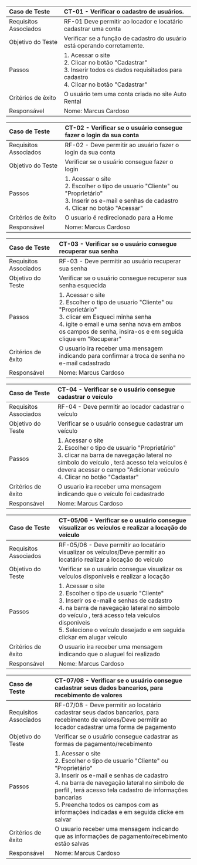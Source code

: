 

|Caso de Teste    | CT-01 - Verificar o cadastro de usuários. |
|:---|:---|
| Requisitos Associados | RF-01 Deve permitir ao locador e locatário cadastrar uma conta |
| Objetivo do Teste | Verificar se a função de cadastro do usuário está operando corretamente.|
| Passos | 1. Acessar o site <br/>2. Clicar no botão "Cadastrar" <br/> 3. Inserir todos os dados requisitados para cadastro <br/> 4. Clicar no botão "Cadastrar" |
| Critérios de êxito | O usuário tem uma conta criada no site Auto Rental  |
| Responsável |Nome: Marcus Cardoso  |


|Caso de Teste    | CT-02 - Verificar se o usuário consegue fazer o login da sua conta |
|:---|:---|
| Requisitos Associados | RF-02	- Deve permitir ao usuário fazer o login da sua conta|
| Objetivo do Teste | Verificar se o usuário consegue fazer o login |
| Passos | 1. Acessar o site <br/>2. Escolher o tipo de usuario "Cliente" ou "Proprietário" <br/>3. Inserir os e-mail e senhas de cadastro <br/>4. Clicar no botão "Acessar"|
| Critérios de êxito | O usuario é redirecionado para a Home |
| Responsável |Nome: Marcus Cardoso   |

|Caso de Teste    | CT-03 - Verificar se o usuário consegue recuperar sua senha |
|:---|:---|
| Requisitos Associados | RF-03 - Deve permitir ao usuário recuperar sua senha	|
| Objetivo do Teste | Verificar se o usuário consegue recuperar sua senha esquecida |
| Passos | 1. Acessar o site <br/>2. Escolher o tipo de usuario "Cliente" ou "Proprietário" <br/>3. clicar em Esqueci minha senha <br/>4. igite o email e uma senha nova em ambos os campos de senha, insira-os e em seguida clique em "Recuperar"  |
| Critérios de êxito | O usuario ira receber uma mensagem indicando para confirmar a troca de senha no e-mail cadastrado |
| Responsável |Nome: Marcus Cardoso   |

|Caso de Teste    | CT-04 - Verificar se o usuário consegue cadastrar o veículo |
|:---|:---|
| Requisitos Associados | RF-04 - Deve permitir ao locador cadastrar o veículo |
| Objetivo do Teste | Verificar se o usuário consegue cadastrar um veículo |
| Passos | 1. Acessar o site <br/>2. Escolher o tipo de usuario "Proprietário" <br/>3. clicar na barra de navegação lateral no simbolo do veículo , terá acesso tela veículos é devera acessar o campo "Adicionar veúculo <br/>4. Clicar no botão "Cadastar"|
| Critérios de êxito | O usuario ira receber uma mensagem indicando que o veículo foi cadastrado |
| Responsável |Nome: Marcus Cardoso   |

|Caso de Teste    | CT-05/06 - Verificar se o usuário consegue visualizar os veículos e realizar a locação do veículo |
|:---|:---|
| Requisitos Associados | RF-05/06 - Deve permitir ao locatário visualizar os veículos/Deve permitir ao locatário realizar a locação do veículo | |
| Objetivo do Teste | Verificar se o usuário consegue visualizar os veículos disponiveis e realizar a locação |
| Passos | 1. Acessar o site <br/>2. Escolher o tipo de usuario "Cliente" <br/>3. Inserir os e-mail e senhas de cadastro <br/>4. na barra de navegação lateral no simbolo do veículo , terá acesso tela veículos disponiveis <br/>5. Selecione o veículo desejado e em seguida clickar em alugar veículo |
| Critérios de êxito | O usuario ira receber uma mensagem indicando que o aluguel foi realizado |
| Responsável |Nome: Marcus Cardoso   |

|Caso de Teste    | CT-07/08 - Verificar se o usuário consegue cadastrar seus dados bancarios, para recebimento de valores |
|:---|:---|
| Requisitos Associados | RF-07/08 - Deve permitir ao locatário cadastrar seus dados bancarios, para recebimento de valores/Deve permitir ao locador cadastrar uma forma de pagamento | |
| Objetivo do Teste | Verificar se o usuário consegue cadastrar as formas de pagamento/recebimento |
| Passos | 1. Acessar o site <br/>2. Escolher o tipo de usuario "Cliente" ou "Proprietário" <br/>3. Inserir os e-mail e senhas de cadastro <br/>4. na barra de navegação lateral no simbolo de perfil , terá acesso tela cadastro de informações bancarias <br/>5. Preencha todos os campos com as informações indicadas e em seguida clicke em salvar |
| Critérios de êxito | O usuario receber uma mensagem indicando que as informações de pagamento/recebimento estão salvas |
| Responsável |Nome: Marcus Cardoso   |
